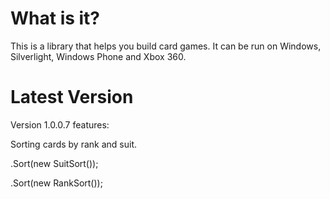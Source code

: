 What is it?
================
This is a library that helps you build card games.
It can be run on Windows, Silverlight, Windows Phone and Xbox 360.

Latest Version
================
Version 1.0.0.7 features:

Sorting cards by rank and suit. 

.Sort(new SuitSort());

.Sort(new RankSort());
